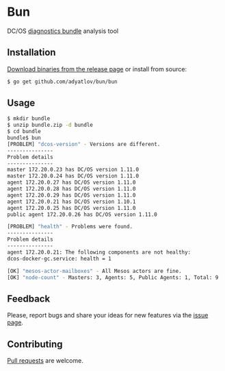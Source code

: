 # Bun

DC/OS [diagnostics bundle](https://docs.mesosphere.com/1.11/cli/command-reference/dcos-node/dcos-node-diagnostics-create/) analysis tool

## Installation

[Download binaries from the release page](https://github.com/adyatlov/bun/releases) or install from source:

```bash
$ go get github.com/adyatlov/bun/bun
```

## Usage

```bash
$ mkdir bundle
$ unzip bundle.zip -d bundle
$ cd bundle
bundle$ bun 
[PROBLEM] "dcos-version" - Versions are different.
---------------
Problem details
---------------
master 172.20.0.23 has DC/OS version 1.11.0
master 172.20.0.24 has DC/OS version 1.11.0
agent 172.20.0.27 has DC/OS version 1.11.0
agent 172.20.0.28 has DC/OS version 1.11.0
agent 172.20.0.29 has DC/OS version 1.11.0
agent 172.20.0.21 has DC/OS version 1.10.1
agent 172.20.0.25 has DC/OS version 1.11.0
public agent 172.20.0.26 has DC/OS version 1.11.0

[PROBLEM] "health" - Problems were found.
---------------
Problem details
---------------
agent 172.20.0.21: The following components are not healthy:
dcos-docker-gc.service: health = 1

[OK] "mesos-actor-mailboxes" - All Mesos actors are fine.
[OK] "node-count" - Masters: 3, Agents: 5, Public Agents: 1, Total: 9
```

## Feedback

Please, report bugs and share your ideas for new features via the [issue page](https://github.com/adyatlov/bun/issues).

## Contributing

[Pull requests](https://github.com/adyatlov/bun/pulls) are welcome.
